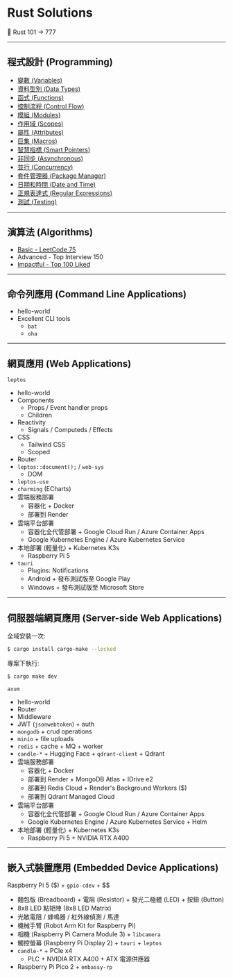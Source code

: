 # Rust Solutions

🦀 Rust 101 -> 777

---

## 程式設計 (Programming)

- [變數 (Variables)](./Variables.md)
- [資料型別 (Data Types)](./DataTypes.md)
- [函式 (Functions)](./Functions.md)
- [控制流程 (Control Flow)](./ControlFlow.md)
- [模組 (Modules)](./Modules.md)
- [作用域 (Scopes)](./Scopes.md)
- [屬性 (Attributes)](./Attributes.md)
- [巨集 (Macros)](./Macros.md)
- [智慧指標 (Smart Pointers)](./SmartPointers.md)
- [非同步 (Asynchronous)](./Asynchronous.md)
- [並行 (Concurrency)](./Concurrency.md)
- [套件管理器 (Package Manager)](./PackageManager.md)
- [日期和時間 (Date and Time)](./DateAndTime.md)
- [正規表達式 (Regular Expressions)](./RegularExpressions.md)
- [測試 (Testing)](./Testing.md)

---

## 演算法 (Algorithms)

- [Basic - LeetCode 75](./algorithms-leetcode/Basic.md)
- Advanced - Top Interview 150
- [Impactful - Top 100 Liked](./algorithms-leetcode/Impactful.md)

---

## 命令列應用 (Command Line Applications)

- hello-world
- Excellent CLI tools
  - `bat`
  - `oha`

---

## 網頁應用 (Web Applications)

`leptos`

- hello-world
- Components
  - Props / Event handler props
  - Children
- Reactivity
  - Signals / Computeds / Effects
- CSS
  - Tailwind CSS
  - Scoped
- Router
- `leptos::document();` / `web-sys`
  - DOM
- `leptos-use`
- `charming` (ECharts)
- 雲端服務部署
  - 容器化 + Docker
  - 部署到 Render
- 雲端平台部署
  - 容器化全代管部署 + Google Cloud Run / Azure Container Apps
  - Google Kubernetes Engine / Azure Kubernetes Service
- 本地部署 (輕量化) + Kubernetes K3s
  - Raspberry Pi 5
- `tauri`
  - Plugins: Notifications
  - Android + 發布測試版至 Google Play
  - Windows + 發布測試版至 Microsoft Store

---

## 伺服器端網頁應用 (Server-side Web Applications)

全域安裝一次:

```sh
$ cargo install cargo-make --locked
```

專案下執行:

```sh
$ cargo make dev
```

`axum`

- hello-world
- Router
- Middleware
- JWT (`jsonwebtoken`) + auth
- `mongodb` + crud operations
- `minio` + file uploads
- `redis` + cache + MQ + worker
- `candle-*` + Hugging Face + `qdrant-client` + Qdrant
- 雲端服務部署
  - 容器化 + Docker
  - 部署到 Render + MongoDB Atlas + IDrive e2
  - 部署到 Redis Cloud + Render's Background Workers ($)
  - 部署到 Qdrant Managed Cloud
- 雲端平台部署
  - 容器化全代管部署 + Google Cloud Run / Azure Container Apps
  - Google Kubernetes Engine / Azure Kubernetes Service + Helm
- 本地部署 (輕量化) + Kubernetes K3s
  - Raspberry Pi 5 + NVIDIA RTX A400

---

## 嵌入式裝置應用 (Embedded Device Applications)

Raspberry Pi 5 ($) + `gpio-cdev` + $$

- 麵包版 (Breadboard) + 電阻 (Resistor) + 發光二極體 (LED) + 按鈕 (Button)
- 8x8 LED 點矩陣 (8x8 LED Matrix)
- 光敏電阻 / 蜂鳴器 / 紅外線偵測 / 馬達
- 機械手臂 (Robot Arm Kit for Raspberry Pi)
- 相機 (Raspberry Pi Camera Module 3) + `libcamera`
- 觸控螢幕 (Raspberry Pi Display 2) + `tauri` + `leptos`
- `candle-*` + PCIe x4
  - PLC + NVIDIA RTX A400 + ATX 電源供應器
- Raspberry Pi Pico 2 + `embassy-rp`
